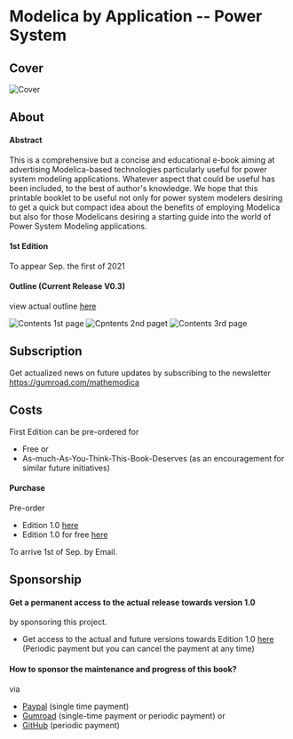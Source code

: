 # Modelica by Application -- Power System 

## Cover

![Cover](MPSCoverActual.png)

## About 

#### Abstract

This is a comprehensive but a concise and educational e-book aiming at advertising Modelica-based technologies particularly useful for power system modeling applications. Whatever aspect that could be useful has been included, to the best of author's knowledge. We hope that this printable booklet to be useful not only for power system modelers desiring to get a quick but compact idea about the benefits of employing Modelica but also for those Modelicans desiring a starting guide into the world of Power System Modeling applications.  

#### 1st Edition

To appear Sep. the first of 2021

#### Outline (Current Release V0.3)

view actual outline [here](https://github.com/Mathemodica/ModelicaPowerSystemBook/blob/main/ModelicaPowerSys-outline.pdf)

![Contents 1st page](https://github.com/Mathemodica/ModelicaPowerSystemBook/blob/main/ContentsIActual.png)
![Cpntents 2nd paget](https://github.com/Mathemodica/ModelicaPowerSystemBook/blob/main/ContentsIIActual.png)
![Contents 3rd page](https://github.com/Mathemodica/ModelicaPowerSystemBook/blob/main/ContentsIIIActual.png)

## Subscription 

Get actualized news on future updates by subscribing to the newsletter https://gumroad.com/mathemodica

## Costs 

First Edition can be pre-ordered for 

* Free or 
* As-much-As-You-Think-This-Book-Deserves (as an encouragement for similar future initiatives) 

#### Purchase

Pre-order 
- Edition 1.0 [here](https://gum.co/mathemodica-powsys)
- Edition 1.0 for free [here](https://gum.co/mathemodica-powsys-free) 

To arrive 1st of Sep. by Email.

## Sponsorship 

#### Get a permanent access to the actual release towards version 1.0

by sponsoring this project. 

- Get access to the actual and future versions towards Edition 1.0 [here](https://gum.co/mathemodica-powsys-sponsorship) (Periodic payment but you can cancel the payment at any time)

#### How to sponsor the maintenance and progress of this book? 

via 
- [Paypal](https://www.paypal.com/paypalme/mathemodica) (single time payment) 
- [Gumroad](https://gum.co/mathemodica-powsys-sponsorship) (single-time payment or periodic payment)
or
- [GitHub](https://github.com/sponsors/AtiyahElsheikh) (periodic payment)  
